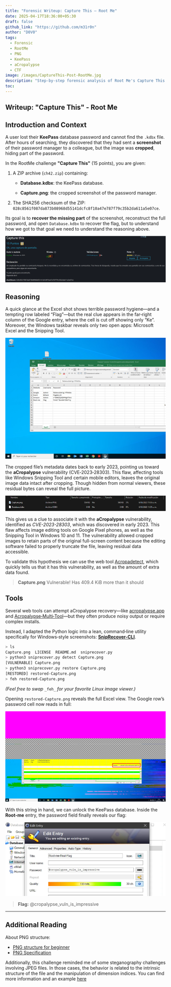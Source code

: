 ```yaml
---
title: "Forensic Writeup: Capture This – Root Me"
date: 2025-04-17T18:36:00+05:30
draft: false
github_link: "https://github.com/m31r0n"
author: "D0V0"
tags:
  - Forensic
  - RootMe
  - PNG
  - KeePass
  - aCropalypse
  - CTF
image: /images/CaptureThis-Post-RootMe.jpg
description: "Step-by-step forensic analysis of Root Me's Capture This CTF challenge exploiting the aCropalypse vulnerability to recover a KeePass master password."
toc:
---
```


## Writeup: "Capture This" - Root Me

## Introduction and Context

A user lost their **KeePass** database password and cannot find the `.kdbx` file. After hours of searching, they discovered that they had sent a **screenshot** of their password manager to a colleague, but the image was **cropped**, hiding part of the password.

In the RootMe challenge **"Capture This"** (15 points), you are given:

1. A ZIP archive (`ch42.zip`) containing:
    
    - **Database.kdbx**: the KeePass database.
        
    - **Capture.png**: the cropped screenshot of the password manager.
        
2. The SHA256 checksum of the ZIP: `028c8561f087da873b08968d55141dcfc8f10a47e787f79c35b2da611a5e07ce`.
    

Its goal is to **recover the missing part** of the screenshot, reconstruct the full password, and open `Database.kdbx` to recover the flag, but to understand how we got to that goal we need to understand the reasoning above.

![Details-Chall](/images/Blog/Capture-This-Rootme.png)

## Reasoning

A quick glance at the Excel shot shows terrible password hygiene—and a tempting row labeled “Flag”—but the real clue appears in the far‑right column of the Google entry, where the cell is cut off showing only “Ke”.  
Moreover, the Windows taskbar reveals only two open apps: Microsoft Excel and the Snipping Tool.

![Image-Chall](/Site/static/images/Blog/File1-CaptureThis-Chall.png)

The cropped file’s metadata dates back to early 2023, pointing us toward the **aCropalypse** vulnerability (CVE‑2023‑28303). This flaw, affecting tools like Windows Snipping Tool and certain mobile editors, leaves the original image data intact after cropping. Though hidden from normal viewers, these residual bytes can reveal the full picture.

![Time](/Site/static/images/Blog/Fecha-CaptureThis-RootMe.png)

This gives us a clue to associate it with the **aCropalypse** vulnerability, identified as _CVE-2023-28303_, which was discovered in early 2023. This flaw affects image editing tools on Google Pixel phones, as well as the Snipping Tool in Windows 10 and 11. The vulnerability allowed cropped images to retain parts of the original full-screen content because the editing software failed to properly truncate the file, leaving residual data accessible.

To validate this hypothesis we can use the web tool [Acropadetect](https://lordofpipes.github.io/acropadetect/), which quickly tells us that it has this vulnerability, as well as the amount of extra data found.

> **Capture.png** Vulnerable! Has 409.4 KiB more than it should


## Tools

Several web tools can attempt aCropalypse recovery—like [acropalypse.app](https://acropalypse.app/) and [Acropalypse‑Multi‑Tool](https://github.com/frankthetank-music/Acropalypse-Multi-Tool)—but they often produce noisy output or require complex installs.

Instead, I adapted the Python logic into a lean, command‑line utility specifically for Windows‑style screenshots: [**SnipRecover-CLI**](https://github.com/m31r0n/SnipRecover-CLI). 

```bash
> ls
Capture.png  LICENSE  README.md  sniprecover.py
> python3 sniprecover.py detect Capture.png
[VULNERABLE] Capture.png
> python3 sniprecover.py restore Capture.png
[RESTORED] restored-Capture.png
> feh restored-Capture.png
```
_(Feel free to swap_ `_feh_` _for your favorite Linux image viewer.)_

Opening `restored-Capture.png` reveals the full Excel view. The Google row’s password cell now reads in full:

![Restored](/Site/static/images/Blog/Restore-CaptureThis-RootMe.png)

With this string in hand, we can unlock the KeePass database. Inside the **Root-me** entry, the password field finally reveals our flag:

![Restored](/Site/static/images/Blog/KeePass-CaptureThis-Flag.png)

> **Flag:** @cropalypse_vuln_is_impressive

---
## Additional Reading

About PNG structure:
- [PNG structure for beginner](https://medium.com/@0xwan/png-structure-for-beginner-8363ce2a9f73)
- [PNG Specification](https://www.w3.org/TR/png/)

Additionally, this challenge reminded me of some steganography challenges involving JPEG files. In those cases, the behavior is related to the intrinsic structure of the file and the manipulation of dimension indices. You can find more information and an example [here](https://cyberhacktics.com/hiding-information-by-changing-an-images-height/)